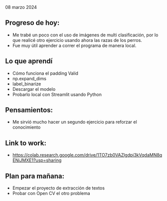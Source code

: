 08 marzo 2024

## Progreso de hoy:
- Me trabé un poco con el uso de imágenes de multi clasificación, por lo que realicé otro ejercicio usando ahora  las razas de los perros. 
- Fue muy útil aprender a correr el programa de manera local. 
## Lo que aprendí 
- Cómo funciona el padding Valid 
- np.expand_dims
- label_binarize
- Descargar el modelo
- Probarlo local con Streamlit usando Python
## **Pensamientos**:
- Me sirvió mucho hacer un segundo ejercicio para reforzar el conocimiento
## Link to work: 
- https://colab.research.google.com/drive/1TO7zb0VAZlgdpj3kVqdaMN8qENiJMXE1?usp=sharing
## Plan para mañana: 
- Empezar el proyecto de extracción de textos
- Probar con Open CV el otro problema
